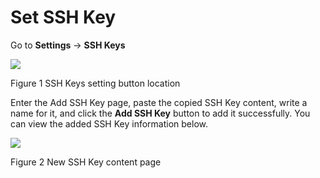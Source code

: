 # Set SSH Key

Go to **Settings** -> **SSH Keys**

![](/doc/cn/manual/assets/6d483ce697250b630d0833f231258862.png)

Figure 1 SSH Keys setting button location

Enter the Add SSH Key page, paste the copied SSH Key content, write a name for it, and click the **Add SSH Key** button to add it successfully. You can view the added SSH Key information below.

![](/doc/cn/manual/assets/1862adfaf0ccec35da3fb2eeae0555f8.png)

Figure 2 New SSH Key content page
